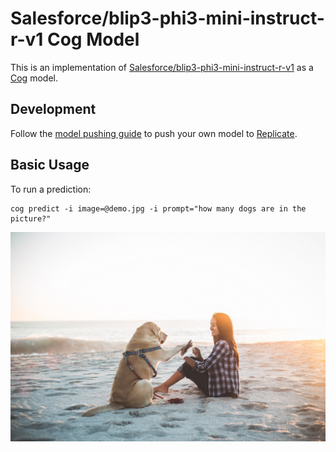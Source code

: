 # Salesforce/blip3-phi3-mini-instruct-r-v1 Cog Model

This is an implementation of [Salesforce/blip3-phi3-mini-instruct-r-v1](https://huggingface.co/Salesforce/blip3-phi3-mini-instruct-r-v1) as a [Cog](https://github.com/replicate/cog) model.

## Development

Follow the [model pushing guide](https://replicate.com/docs/guides/push-a-model) to push your own model to [Replicate](https://replicate.com).

## Basic Usage

To run a prediction:

    cog predict -i image=@demo.jpg -i prompt="how many dogs are in the picture?"

![demo](demo.jpg)
